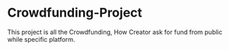 # Crowdfunding-Project
This project is all the Crowdfunding, How Creator ask for fund from public while specific platform.
